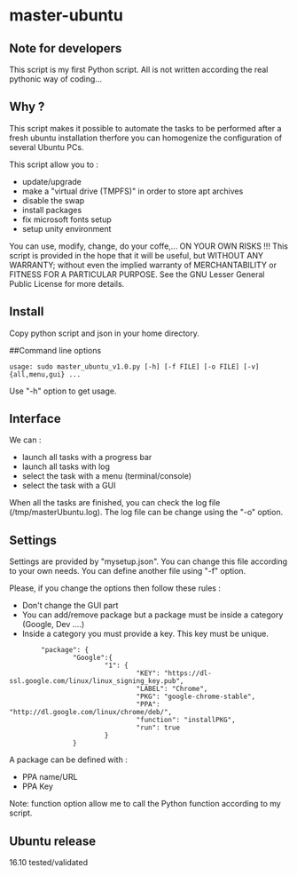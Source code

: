 # master-ubuntu
## Note for developers

This script is my first Python script.
All is not written according the real pythonic way of coding...

## Why ?

This script makes it possible to automate the tasks to be performed after a fresh ubuntu installation therfore you can homogenize the configuration of several Ubuntu PCs.

This script allow you to :
- update/upgrade
- make a "virtual drive (TMPFS)" in order to store apt archives
- disable the swap
- install packages
- fix microsoft fonts setup
- setup unity environment

You can use, modify, change, do your coffe,... ON YOUR OWN RISKS !!!
This script is provided in the hope that it will be useful,
but WITHOUT ANY WARRANTY; without even the implied warranty of
MERCHANTABILITY or FITNESS FOR A PARTICULAR PURPOSE.  See the GNU
Lesser General Public License for more details.

## Install

Copy python script and json in your home directory.


##Command line options

`usage: sudo master_ubuntu_v1.0.py [-h] [-f FILE] [-o FILE] [-v] {all,menu,gui} ...`

Use "-h" option to get usage.

## Interface

We can :
- launch all tasks with a progress bar
- launch all tasks with log
- select the task with a menu (terminal/console)
- select the task with a GUI

When all the tasks are finished, you can check the log file (/tmp/masterUbuntu.log). The log file can be change using the "-o" option.

## Settings

Settings are provided by "mysetup.json". You can change this file according to your own needs.
You can define another file using "-f" option.

Please, if you change the options then follow these rules :
- Don't change the GUI part
- You can add/remove package but a package must be inside a category (Google, Dev ....)
- Inside a category you must provide a key. This key must be unique.
```
        "package": {
                "Google":{
                        "1": {
                                "KEY": "https://dl-ssl.google.com/linux/linux_signing_key.pub",
                                "LABEL": "Chrome",
                                "PKG": "google-chrome-stable",
                                "PPA": "http://dl.google.com/linux/chrome/deb/",
                                "function": "installPKG",
                                "run": true
                        }
                }
```                        
A package can be defined with :
- PPA name/URL
- PPA Key

Note: function option allow me to call the Python function according to my script.

## Ubuntu release
16.10 tested/validated
